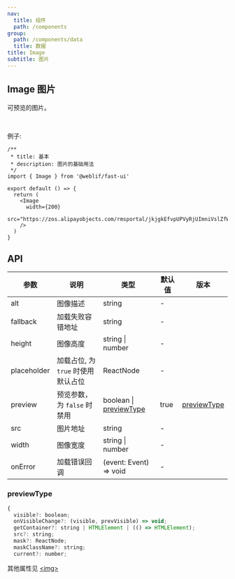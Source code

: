 ```yaml
---
nav:
  title: 组件
  path: /components
group:
  path: /components/data
  title: 数据
title: Image
subtitle: 图片
---
```


## Image 图片

可预览的图片。

<br />

例子:

```tsx
/**
 * title: 基本
 * description: 图片的基础用法
 */
import { Image } from '@weblif/fast-ui'

export default () => {
  return (
    <Image
      width={200}
      src="https://zos.alipayobjects.com/rmsportal/jkjgkEfvpUPVyRjUImniVslZfWPnJuuZ.png"
    />
  )
}
```

## API

| 参数        | 说明                               | 类型                                   | 默认值 | 版本                        |
| ----------- | ---------------------------------- | -------------------------------------- | ------ | --------------------------- |
| alt         | 图像描述                           | string                                 | -      |                             |
| fallback    | 加载失败容错地址                   | string                                 | -      |                             |
| height      | 图像高度                           | string \| number                       | -      |                             |
| placeholder | 加载占位, 为 `true` 时使用默认占位 | ReactNode                              | -      |                             |
| preview     | 预览参数，为 `false` 时禁用        | boolean \| [previewType](#previewType) | true   | [previewType](#previewType) |
| src         | 图片地址                           | string                                 | -      |                             |
| width       | 图像宽度                           | string \| number                       | -      |                             |
| onError     | 加载错误回调                       | (event: Event) => void                 | -      |                             |

### previewType

```js | pure
{
  visible?: boolean;
  onVisibleChange?: (visible, prevVisible) => void;
  getContainer?: string | HTMLElement | (() => HTMLElement);
  src?: string;
  mask?: ReactNode;
  maskClassName?: string;
  current?: number;
```

其他属性见 [&lt;img>](https://developer.mozilla.org/en-US/docs/Web/HTML/Element/img#Attributes)
